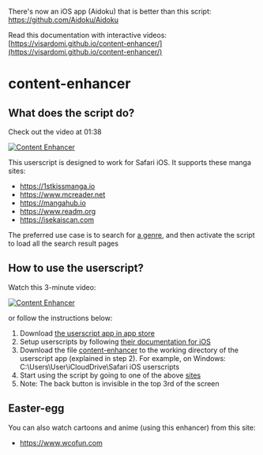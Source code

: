 There's now an iOS app (Aidoku) that is better than this script: https://github.com/Aidoku/Aidoku



Read this documentation with interactive videos: [https://visardomi.github.io/content-enhancer/](https://visardomi.github.io/content-enhancer/)

# content-enhancer
## What does the script do?
Check out the video at 01:38

[![Content Enhancer](https://i.ytimg.com/vi/ksu18epdfj0/maxresdefault.jpg)](https://youtu.be/ksu18epdfj0?t=98)

This userscript is designed to work for Safari iOS. It supports these manga sites:
* https://1stkissmanga.io
* https://www.mcreader.net
* https://mangahub.io
* https://www.readm.org
* https://isekaiscan.com

The preferred use case is to search for [a genre](https://mangahub.io/search?q=&order=LATEST&genre=action), and then activate the script to load all the search result pages

## How to use the userscript?
Watch this 3-minute video:

[![Content Enhancer](https://i.ytimg.com/vi/ksu18epdfj0/maxresdefault.jpg)](https://youtu.be/ksu18epdfj0)

or follow the instructions below:
1. Download [the userscript app in app store](https://apps.apple.com/us/app/userscripts/id1463298887)
2. Setup userscripts by following [their documentation for iOS](https://github.com/quoid/userscripts#usage)
3. Download the file [content-enhancer](https://github.com/VisarDomi/content-enhancer/releases/download/v1.5.0/content-enhancer.js) to the working directory of the userscript app (explained in step 2). For example, on Windows: C:\Users\User\iCloudDrive\Safari iOS userscripts
4. Start using the script by going to one of the above [sites](https://mangahub.io/search?q=&order=LATEST&genre=action)
5. Note: The back button is invisible in the top 3rd of the screen


## Easter-egg
You can also watch cartoons and anime (using this enhancer) from this site:
* https://www.wcofun.com
